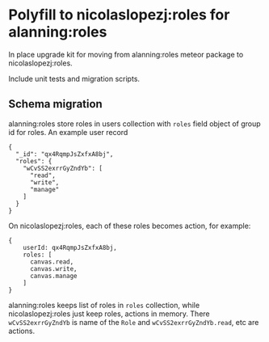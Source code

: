 # Polyfill to nicolaslopezj:roles  for alanning:roles 


In place upgrade kit for moving from alanning:roles meteor package to nicolaslopezj:roles. 

Include unit tests and migration scripts.

## Schema migration

alanning:roles store roles in users collection with `roles` field object of group id for roles. An example user record

    {
      "_id": "qx4RqmpJsZxfxA8bj",
      "roles": {
        "wCvSS2exrrGyZndYb": [
          "read",
          "write",
          "manage"
        ]
      }
    }
    
On nicolaslopezj:roles, each of these roles becomes action, for example:
    
    {
        userId: qx4RqmpJsZxfxA8bj, 
        roles: [
          canvas.read, 
          canvas.write, 
          canvas.manage
        ]
    }
    

alanning:roles keeps list of roles in `roles` collection, while nicolaslopezj:roles just keep roles, actions in memory. There `wCvSS2exrrGyZndYb` is name of the `Role` and `wCvSS2exrrGyZndYb.read`, etc are actions.
 

 
 

